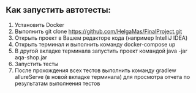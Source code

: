 ## Как запустить автотесты:
1. Установить Docker
2. Выполнить git clone https://github.com/HelgaMas/FinalProject.git
3. Открыть проект в Вашем редакторе кода (например IntelliJ IDEA)
4. Открыть терминал и выполнить команду docker-compose up
5. В другой вкладке терминала запустить проект командой java -jar aqa-shop.jar
6. Запустить тесты
7. После прохождения всех тестов выполнить команду gradlew allureServe (в новой вкладке терминала) для просмотра отчета по результатам выполнения тестов
